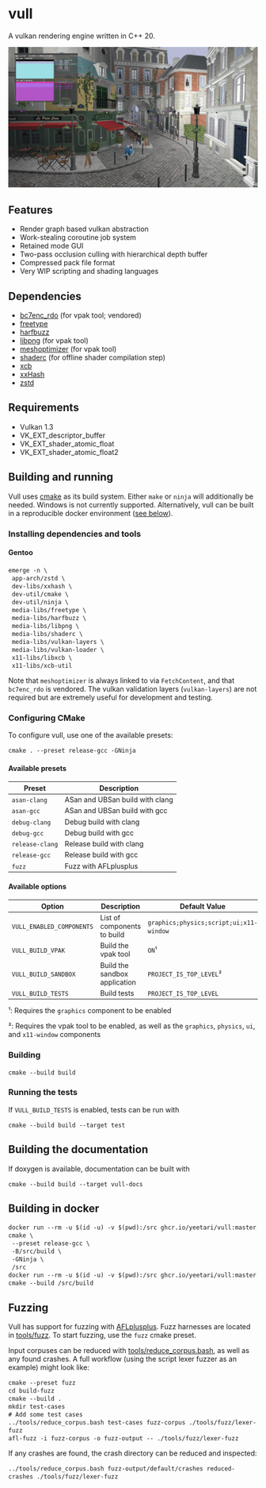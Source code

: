# vull

A vulkan rendering engine written in C++ 20.

![screenshot](docs/screenshot.jpg)

## Features

* Render graph based vulkan abstraction
* Work-stealing coroutine job system
* Retained mode GUI
* Two-pass occlusion culling with hierarchical depth buffer
* Compressed pack file format
* Very WIP scripting and shading languages

## Dependencies

* [bc7enc_rdo](https://github.com/richgel999/bc7enc_rdo) (for vpak tool; vendored)
* [freetype](https://freetype.org)
* [harfbuzz](https://github.com/harfbuzz/harfbuzz)
* [libpng](https://github.com/glennrp/libpng) (for vpak tool)
* [meshoptimizer](https://github.com/zeux/meshoptimizer) (for vpak tool)
* [shaderc](https://github.com/google/shaderc) (for offline shader compilation step)
* [xcb](https://xcb.freedesktop.org)
* [xxHash](https://github.com/Cyan4973/xxHash)
* [zstd](https://github.com/facebook/zstd)

## Requirements

* Vulkan 1.3
* VK_EXT_descriptor_buffer
* VK_EXT_shader_atomic_float
* VK_EXT_shader_atomic_float2

## Building and running

Vull uses [cmake](https://cmake.org) as its build system. Either `make` or `ninja` will additionally be needed. Windows
is not currently supported. Alternatively, vull can be built in a reproducible docker environment
([see below](#building-in-docker)).

### Installing dependencies and tools

#### Gentoo

    emerge -n \
     app-arch/zstd \
     dev-libs/xxhash \
     dev-util/cmake \
     dev-util/ninja \
     media-libs/freetype \
     media-libs/harfbuzz \
     media-libs/libpng \
     media-libs/shaderc \
     media-libs/vulkan-layers \
     media-libs/vulkan-loader \
     x11-libs/libxcb \
     x11-libs/xcb-util

Note that `meshoptimizer` is always linked to via `FetchContent`, and that `bc7enc_rdo` is vendored. The vulkan
validation layers (`vulkan-layers`) are not required but are extremely useful for development and testing.

### Configuring CMake

To configure vull, use one of the available presets:

    cmake . --preset release-gcc -GNinja

#### Available presets

| Preset          | Description                     |
|-----------------|---------------------------------|
| `asan-clang`    | ASan and UBSan build with clang |
| `asan-gcc`      | ASan and UBSan build with gcc   |
| `debug-clang`   | Debug build with clang          |
| `debug-gcc`     | Debug build with gcc            |
| `release-clang` | Release build with clang        |
| `release-gcc`   | Release build with gcc          |
| `fuzz`          | Fuzz with AFLplusplus           |

#### Available options

| Option                    | Description                   | Default Value                           |
|---------------------------|-------------------------------|-----------------------------------------|
| `VULL_ENABLED_COMPONENTS` | List of components to build   | `graphics;physics;script;ui;x11-window` |
| `VULL_BUILD_VPAK`         | Build the vpak tool           | `ON`¹                                   |
| `VULL_BUILD_SANDBOX`      | Build the sandbox application | `PROJECT_IS_TOP_LEVEL`²                 |
| `VULL_BUILD_TESTS`        | Build tests                   | `PROJECT_IS_TOP_LEVEL`                  |

¹: Requires the `graphics` component to be enabled

²: Requires the vpak tool to be enabled, as well as the `graphics`, `physics`, `ui`, and `x11-window` components

### Building

    cmake --build build

### Running the tests

If `VULL_BUILD_TESTS` is enabled, tests can be run with

    cmake --build build --target test

## Building the documentation

If doxygen is available, documentation can be built with

    cmake --build build --target vull-docs

## Building in docker

    docker run --rm -u $(id -u) -v $(pwd):/src ghcr.io/yeetari/vull:master cmake \
     --preset release-gcc \
     -B/src/build \
     -GNinja \
     /src
    docker run --rm -u $(id -u) -v $(pwd):/src ghcr.io/yeetari/vull:master cmake --build /src/build

## Fuzzing

Vull has support for fuzzing with [AFLplusplus](https://github.com/AFLplusplus/AFLplusplus). Fuzz harnesses are located
in [tools/fuzz](tools/fuzz). To start fuzzing, use the `fuzz` cmake preset.

Input corpuses can be reduced with [tools/reduce_corpus.bash](tools/reduce_corpus.bash), as well as any found crashes.
A full workflow (using the script lexer fuzzer as an example) might look like:

    cmake --preset fuzz
    cd build-fuzz
    cmake --build .
    mkdir test-cases
    # Add some test cases
    ../tools/reduce_corpus.bash test-cases fuzz-corpus ./tools/fuzz/lexer-fuzz
    afl-fuzz -i fuzz-corpus -o fuzz-output -- ./tools/fuzz/lexer-fuzz

If any crashes are found, the crash directory can be reduced and inspected:

    ../tools/reduce_corpus.bash fuzz-output/default/crashes reduced-crashes ./tools/fuzz/lexer-fuzz
